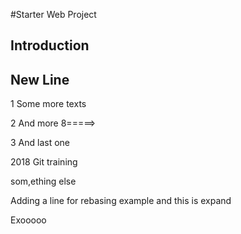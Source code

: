 #Starter Web Project

## Introduction

## New Line


1 Some more texts

2 And more 8=====>


3 And last one

2018 Git training

som,ething else

Adding a line for rebasing example and this is expand

Exooooo